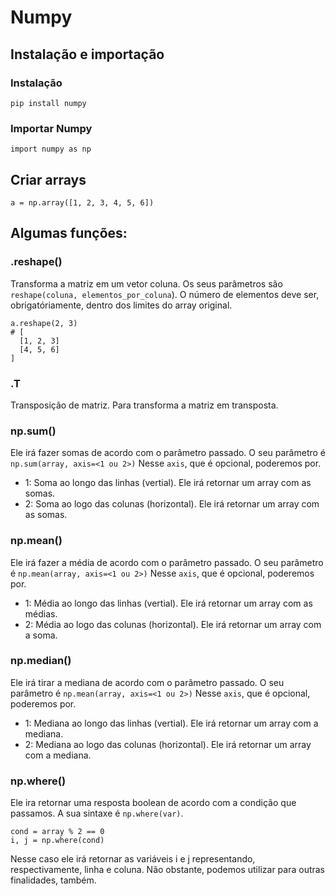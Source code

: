 # Numpy

## Instalação e importação
### Instalação
```
pip install numpy
```
### Importar Numpy
```
import numpy as np
```

## Criar arrays
```
a = np.array([1, 2, 3, 4, 5, 6])
```

## Algumas funções:
### .reshape()
Transforma a matriz em um vetor coluna. Os seus parâmetros são `reshape(coluna, elementos_por_coluna`). O número de elementos deve ser, obrigatóriamente, dentro dos limites do array original.
```
a.reshape(2, 3)
# [
  [1, 2, 3]
  [4, 5, 6]
]
```
### .T
Transposição de matriz. Para transforma a matriz em transposta.

### np.sum()
Ele irá fazer somas de acordo com o parâmetro passado. O seu parâmetro é `np.sum(array, axis=<1 ou 2>)`
Nesse `axis`, que é opcional, poderemos por.

- 1: Soma ao longo das linhas (vertial). Ele irá retornar um array com as somas.
- 2: Soma ao logo das colunas (horizontal). Ele irá retornar um array com as somas.

### np.mean()
Ele irá fazer a média de acordo com o parâmetro passado. O seu parâmetro é `np.mean(array, axis=<1 ou 2>)`
Nesse `axis`, que é opcional, poderemos por.

- 1: Média ao longo das linhas (vertial). Ele irá retornar um array com as médias.
- 2: Média ao logo das colunas (horizontal). Ele irá retornar um array com a soma.

### np.median()
Ele irá tirar a mediana de acordo com o parâmetro passado. O seu parâmetro é `np.mean(array, axis=<1 ou 2>)`
Nesse `axis`, que é opcional, poderemos por.

- 1: Mediana ao longo das linhas (vertial). Ele irá retornar um array com a mediana.
- 2: Mediana ao logo das colunas (horizontal). Ele irá retornar um array com a mediana.

### np.where()
Ele ira retornar uma resposta boolean de acordo com a condição que passamos. A sua sintaxe é `np.where(var)`.
```
cond = array % 2 == 0
i, j = np.where(cond)
```

Nesse caso ele irá retornar as variáveis i e j representando, respectivamente, linha e coluna. Não obstante, podemos utilizar para outras finalidades, também.

